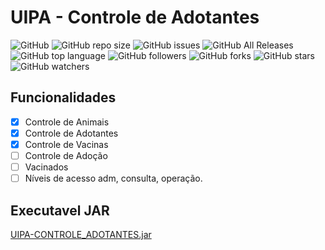 # UIPA - Controle de Adotantes

![GitHub](https://img.shields.io/github/license/mckatoo/UipaControleAdotantes) ![GitHub repo size](https://img.shields.io/github/repo-size/mckatoo/UipaControleAdotantes) ![GitHub issues](https://img.shields.io/github/issues-raw/mckatoo/UipaControleAdotantes) ![GitHub All Releases](https://img.shields.io/github/downloads/mckatoo/UipaControleAdotantes/total) ![GitHub top language](https://img.shields.io/github/languages/top/mckatoo/UipaControleAdotantes) ![GitHub followers](https://img.shields.io/github/followers/mckatoo) ![GitHub forks](https://img.shields.io/github/forks/mckatoo/UipaControleAdotantes) ![GitHub stars](https://img.shields.io/github/stars/mckatoo/UipaControleAdotantes) ![GitHub watchers](https://img.shields.io/github/watchers/mckatoo/UipaControleAdotantes)

## Funcionalidades
- [X] Controle de Animais
- [X] Controle de Adotantes
- [X] Controle de Vacinas
- [ ] Controle de Adoção
- [ ] Vacinados
- [ ] Níveis de acesso adm, consulta, operação.

## Executavel JAR
[UIPA-CONTROLE_ADOTANTES.jar](https://github.com/mckatoo/UipaControleAdotantes/blob/master/store/UIPA-CONTROLE_ADOTANTES.jar)
